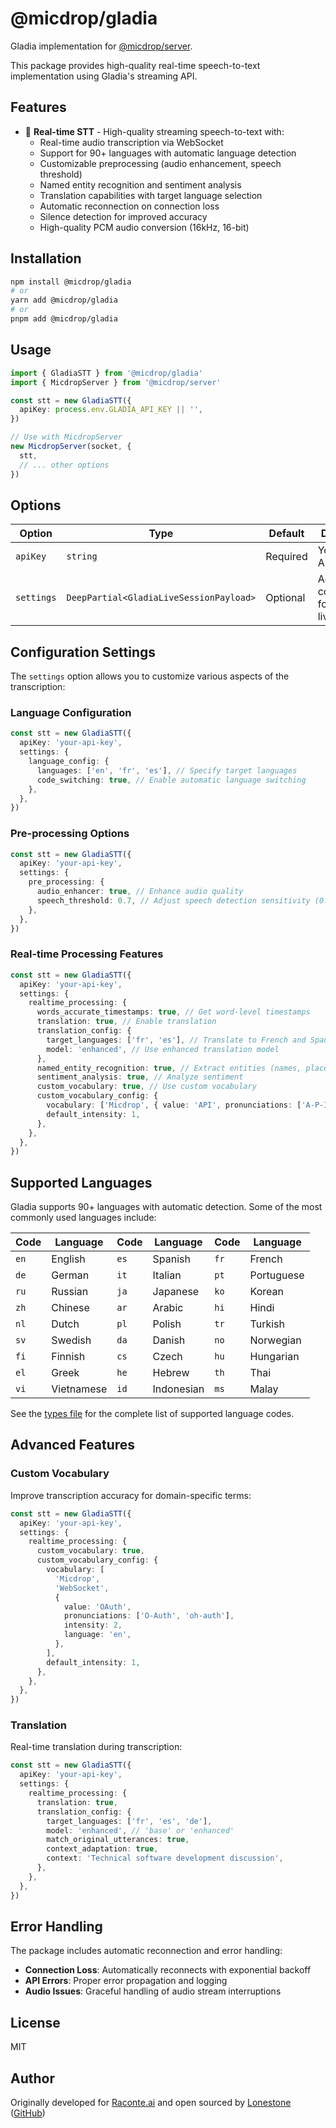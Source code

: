 # @micdrop/gladia

Gladia implementation for [@micdrop/server](../server/README.md).

This package provides high-quality real-time speech-to-text implementation using Gladia's streaming API.

## Features

- 🎤 **Real-time STT** - High-quality streaming speech-to-text with:
  - Real-time audio transcription via WebSocket
  - Support for 90+ languages with automatic language detection
  - Customizable preprocessing (audio enhancement, speech threshold)
  - Named entity recognition and sentiment analysis
  - Translation capabilities with target language selection
  - Automatic reconnection on connection loss
  - Silence detection for improved accuracy
  - High-quality PCM audio conversion (16kHz, 16-bit)

## Installation

```bash
npm install @micdrop/gladia
# or
yarn add @micdrop/gladia
# or
pnpm add @micdrop/gladia
```

## Usage

```typescript
import { GladiaSTT } from '@micdrop/gladia'
import { MicdropServer } from '@micdrop/server'

const stt = new GladiaSTT({
  apiKey: process.env.GLADIA_API_KEY || '',
})

// Use with MicdropServer
new MicdropServer(socket, {
  stt,
  // ... other options
})
```

## Options

| Option     | Type                                    | Default  | Description                                    |
| ---------- | --------------------------------------- | -------- | ---------------------------------------------- |
| `apiKey`   | `string`                                | Required | Your Gladia API key                            |
| `settings` | `DeepPartial<GladiaLiveSessionPayload>` | Optional | Advanced configuration for Gladia live session |

## Configuration Settings

The `settings` option allows you to customize various aspects of the transcription:

### Language Configuration

```typescript
const stt = new GladiaSTT({
  apiKey: 'your-api-key',
  settings: {
    language_config: {
      languages: ['en', 'fr', 'es'], // Specify target languages
      code_switching: true, // Enable automatic language switching
    },
  },
})
```

### Pre-processing Options

```typescript
const stt = new GladiaSTT({
  apiKey: 'your-api-key',
  settings: {
    pre_processing: {
      audio_enhancer: true, // Enhance audio quality
      speech_threshold: 0.7, // Adjust speech detection sensitivity (0.0-1.0)
    },
  },
})
```

### Real-time Processing Features

```typescript
const stt = new GladiaSTT({
  apiKey: 'your-api-key',
  settings: {
    realtime_processing: {
      words_accurate_timestamps: true, // Get word-level timestamps
      translation: true, // Enable translation
      translation_config: {
        target_languages: ['fr', 'es'], // Translate to French and Spanish
        model: 'enhanced', // Use enhanced translation model
      },
      named_entity_recognition: true, // Extract entities (names, places, etc.)
      sentiment_analysis: true, // Analyze sentiment
      custom_vocabulary: true, // Use custom vocabulary
      custom_vocabulary_config: {
        vocabulary: ['Micdrop', { value: 'API', pronunciations: ['A-P-I'] }],
        default_intensity: 1,
      },
    },
  },
})
```

## Supported Languages

Gladia supports 90+ languages with automatic detection. Some of the most commonly used languages include:

| Code | Language   | Code | Language   | Code | Language   |
| ---- | ---------- | ---- | ---------- | ---- | ---------- |
| `en` | English    | `es` | Spanish    | `fr` | French     |
| `de` | German     | `it` | Italian    | `pt` | Portuguese |
| `ru` | Russian    | `ja` | Japanese   | `ko` | Korean     |
| `zh` | Chinese    | `ar` | Arabic     | `hi` | Hindi      |
| `nl` | Dutch      | `pl` | Polish     | `tr` | Turkish    |
| `sv` | Swedish    | `da` | Danish     | `no` | Norwegian  |
| `fi` | Finnish    | `cs` | Czech      | `hu` | Hungarian  |
| `el` | Greek      | `he` | Hebrew     | `th` | Thai       |
| `vi` | Vietnamese | `id` | Indonesian | `ms` | Malay      |

See the [types file](./src/types.ts) for the complete list of supported language codes.

## Advanced Features

### Custom Vocabulary

Improve transcription accuracy for domain-specific terms:

```typescript
const stt = new GladiaSTT({
  apiKey: 'your-api-key',
  settings: {
    realtime_processing: {
      custom_vocabulary: true,
      custom_vocabulary_config: {
        vocabulary: [
          'Micdrop',
          'WebSocket',
          {
            value: 'OAuth',
            pronunciations: ['O-Auth', 'oh-auth'],
            intensity: 2,
            language: 'en',
          },
        ],
        default_intensity: 1,
      },
    },
  },
})
```

### Translation

Real-time translation during transcription:

```typescript
const stt = new GladiaSTT({
  apiKey: 'your-api-key',
  settings: {
    realtime_processing: {
      translation: true,
      translation_config: {
        target_languages: ['fr', 'es', 'de'],
        model: 'enhanced', // 'base' or 'enhanced'
        match_original_utterances: true,
        context_adaptation: true,
        context: 'Technical software development discussion',
      },
    },
  },
})
```

## Error Handling

The package includes automatic reconnection and error handling:

- **Connection Loss**: Automatically reconnects with exponential backoff
- **API Errors**: Proper error propagation and logging
- **Audio Issues**: Graceful handling of audio stream interruptions

## License

MIT

## Author

Originally developed for [Raconte.ai](https://www.raconte.ai) and open sourced by [Lonestone](https://www.lonestone.io) ([GitHub](https://github.com/lonestone))
